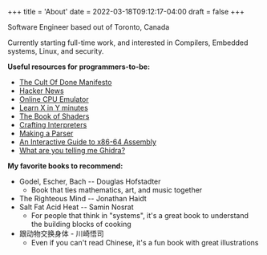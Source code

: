 +++
title = 'About'
date = 2022-03-18T09:12:17-04:00
draft = false
+++

Software Engineer based out of Toronto, Canada

Currently starting full-time work, and interested in Compilers, Embedded systems, Linux, and security.  

__Useful resources for programmers-to-be:__
- [The Cult Of Done Manifesto](https://thomasdeneuville.com/cult-of-done-manifesto/)
- [Hacker News](https://news.ycombinator.com/)
- [Online CPU Emulator](https://cpulator.01xz.net/?sys=arm-de1soc)
- [Learn X in Y minutes](https://learnxinyminutes.com/)
- [The Book of Shaders](https://thebookofshaders.com/)
- [Crafting Interpreters](https://craftinginterpreters.com/)
- [Making a Parser](https://osblog.stephenmarz.com/)
- [An Interactive Guide to x86-64 Assembly](https://halb.it/posts/x64-moving-data/)
- [What are you telling me Ghidra?](https://byte.how/posts/what-are-you-telling-me-ghidra/)

**My favorite books to recommend:**
- Godel, Escher, Bach -- Douglas Hofstadter
    - Book that ties mathematics, art, and music together
- The Righteous Mind -- Jonathan Haidt
- Salt Fat Acid Heat -- Samin Nosrat
    - For people that think in "systems", it's a great book to understand the building blocks of cooking
- 跟动物交换身体 - 川崎悟司
    - Even if you can't read Chinese, it's a fun book with great illustrations







